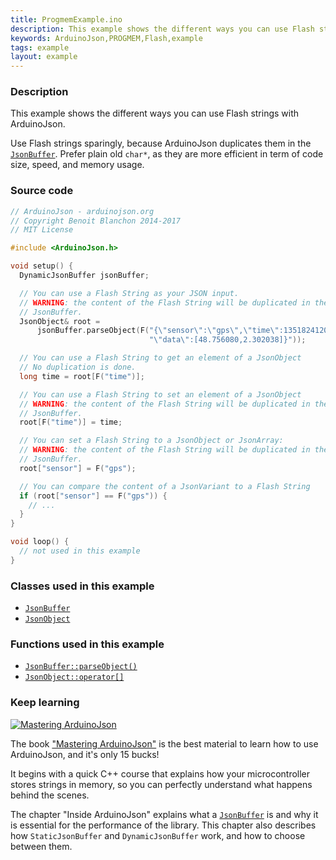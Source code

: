 ```yaml
---
title: ProgmemExample.ino
description: This example shows the different ways you can use Flash strings with ArduinoJson.
keywords: ArduinoJson,PROGMEM,Flash,example
tags: example
layout: example
---
```


### Description

This example shows the different ways you can use Flash strings with ArduinoJson.

Use Flash strings sparingly, because ArduinoJson duplicates them in the [`JsonBuffer`]({{site.baseurl}}/api/jsonbuffer/).
Prefer plain old `char*`, as they are more efficient in term of code size, speed, and memory usage.

### Source code

```c++
// ArduinoJson - arduinojson.org
// Copyright Benoit Blanchon 2014-2017
// MIT License

#include <ArduinoJson.h>

void setup() {
  DynamicJsonBuffer jsonBuffer;

  // You can use a Flash String as your JSON input.
  // WARNING: the content of the Flash String will be duplicated in the
  // JsonBuffer.
  JsonObject& root =
      jsonBuffer.parseObject(F("{\"sensor\":\"gps\",\"time\":1351824120,"
                               "\"data\":[48.756080,2.302038]}"));

  // You can use a Flash String to get an element of a JsonObject
  // No duplication is done.
  long time = root[F("time")];

  // You can use a Flash String to set an element of a JsonObject
  // WARNING: the content of the Flash String will be duplicated in the
  // JsonBuffer.
  root[F("time")] = time;

  // You can set a Flash String to a JsonObject or JsonArray:
  // WARNING: the content of the Flash String will be duplicated in the
  // JsonBuffer.
  root["sensor"] = F("gps");

  // You can compare the content of a JsonVariant to a Flash String
  if (root["sensor"] == F("gps")) {
    // ...
  }
}

void loop() {
  // not used in this example
}

```

### Classes used in this example

* [`JsonBuffer`]({{site.baseurl}}/api/jsonbuffer/)
* [`JsonObject`]({{site.baseurl}}/api/jsonobject/)

### Functions used in this example

* [`JsonBuffer::parseObject()`]({{site.baseurl}}/api/jsonbuffer/parseobject/)
* [`JsonObject::operator[]`]({{site.baseurl}}/api/jsonobject/subscript/)

### Keep learning

<a href="https://leanpub.com/arduinojson/"><img src="{{site.baseurl}}/images/cover200.png" class="float-right" alt="Mastering ArduinoJson"></a>

The book ["Mastering ArduinoJson"](https://leanpub.com/arduinojson/) is the best material to learn how to use ArduinoJson, and it's only 15 bucks!

It begins with a quick C++ course that explains how your microcontroller stores strings in memory, so you can perfectly understand what happens behind the scenes.

The chapter "Inside ArduinoJson" explains what a [`JsonBuffer`]({{site.baseurl}}/api/jsonbuffer/) is and why it is essential for the performance of the library. This chapter also describes how `StaticJsonBuffer` and `DynamicJsonBuffer` work, and how to choose between them.